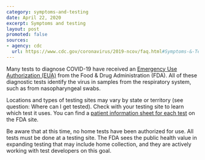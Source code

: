 ```yaml
---
category: symptoms-and-testing
date: April 22, 2020
excerpt: Symptoms and testing
layout: post
promoted: false
sources:
- agency: cdc
  url: https://www.cdc.gov/coronavirus/2019-ncov/faq.html#Symptoms-&-Testing
---
```


Many tests to diagnose COVID-19 have received an [Emergency Use Authorization (EUA)](https://www.fda.gov/medical-devices/emergency-situations-medical-devices/emergency-use-authorizations) from the Food & Drug Administration (FDA). All of these diagnostic tests identify the virus in samples from the respiratory system, such as from nasopharyngeal swabs.

Locations and types of testing sites may vary by state or territory (see question: Where can I get tested). Check with your testing site to learn which test it uses. You can find a [patient information sheet for each test](https://www.fda.gov/medical-devices/emergency-situations-medical-devices/emergency-use-authorizations#covid19ivd) on the FDA site.

Be aware that at this time, no home tests have been authorized for use. All tests must be done at a testing site. The FDA sees the public health value in expanding testing that may include home collection, and they are actively working with test developers on this goal.
